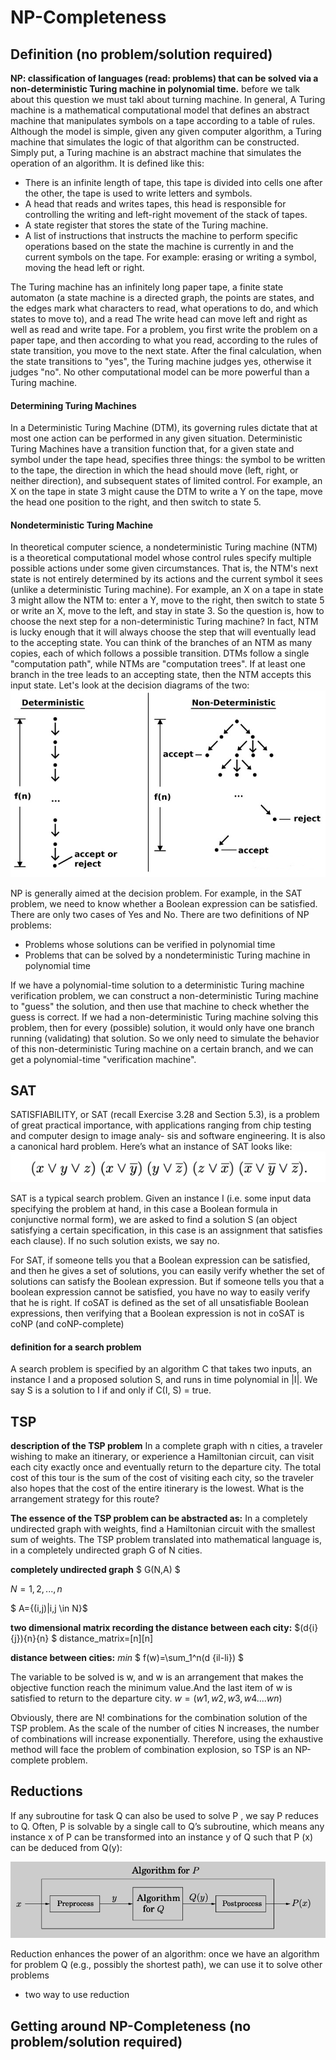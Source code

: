 # NP-Completeness

## Definition (no problem/solution required)
**NP: classification of languages (read: problems) that can be solved via a non-deterministic Turing machine in polynomial time.**
before we talk about this question we must takl about turning machine.
In general, A Turing machine is a mathematical computational model that defines an abstract machine that manipulates symbols on a tape according to a table of rules. Although the model is simple, given any given computer algorithm, a Turing machine that simulates the logic of that algorithm can be constructed. Simply put, a Turing machine is an abstract machine that simulates the operation of an algorithm. It is defined like this:
- There is an infinite length of tape, this tape is divided into cells one after the other, the tape is used to write letters and symbols.
- A head that reads and writes tapes, this head is responsible for controlling the writing and left-right movement of the stack of tapes.
- A state register that stores the state of the Turing machine.
- A list of instructions that instructs the machine to perform specific operations based on the state the machine is currently in and the current symbols on the tape. For example: erasing or writing a symbol, moving the head left or right.

The Turing machine has an infinitely long paper tape, a finite state automaton (a state machine is a directed graph, the points are states, and the edges mark what characters to read, what operations to do, and which states to move to), and a read The write head can move left and right as well as read and write tape. For a problem, you first write the problem on a paper tape, and then according to what you read, according to the rules of state transition, you move to the next state. After the final calculation, when the state transitions to "yes", the Turing machine judges yes, otherwise it judges "no". No other computational model can be more powerful than a Turing machine.

#### Determining Turing Machines

In a Deterministic Turing Machine (DTM), its governing rules dictate that at most one action can be performed in any given situation. Deterministic Turing Machines have a transition function that, for a given state and symbol under the tape head, specifies three things: the symbol to be written to the tape, the direction in which the head should move (left, right, or neither direction), and subsequent states of limited control. For example, an X on the tape in state 3 might cause the DTM to write a Y on the tape, move the head one position to the right, and then switch to state 5.

#### Nondeterministic Turing Machine

In theoretical computer science, a nondeterministic Turing machine (NTM) is a theoretical computational model whose control rules specify multiple possible actions under some given circumstances. That is, the NTM's next state is not entirely determined by its actions and the current symbol it sees (unlike a deterministic Turing machine). For example, an X on a tape in state 3 might allow the NTM to: enter a Y, move to the right, then switch to state 5 or write an X, move to the left, and stay in state 3. So the question is, how to choose the next step for a non-deterministic Turing machine? In fact, NTM is lucky enough that it will always choose the step that will eventually lead to the accepting state. You can think of the branches of an NTM as many copies, each of which follows a possible transition. DTMs follow a single "computation path", while NTMs are "computation trees". If at least one branch in the tree leads to an accepting state, then the NTM accepts this input state. Let's look at the decision diagrams of the two:
![output](NP_img//dtm.jpeg)

NP is generally aimed at the decision problem. For example, in the SAT problem, we need to know whether a Boolean expression can be satisfied. There are only two cases of Yes and No. There are two definitions of NP problems:

- Problems whose solutions can be verified in polynomial time
- Problems that can be solved by a nondeterministic Turing machine in polynomial time

If we have a polynomial-time solution to a deterministic Turing machine verification problem, we can construct a non-deterministic Turing machine to "guess" the solution, and then use that machine to check whether the guess is correct. If we had a non-deterministic Turing machine solving this problem, then for every (possible) solution, it would only have one branch running (validating) that solution. So we only need to simulate the behavior of this non-deterministic Turing machine on a certain branch, and we can get a polynomial-time "verification machine".
## SAT

SATISFIABILITY, or SAT (recall Exercise 3.28 and Section 5.3), is a problem of great practical importance, with applications ranging from chip testing and computer design to image analy- sis and software engineering. It is also a canonical hard problem. Here’s what an instance of SAT looks like:
![out](NP_img/sat.png)

SAT is a typical search problem. Given an instance I (i.e. some input data specifying the problem at hand, in this case a Boolean formula in conjunctive normal form), we are asked to find a solution S (an object satisfying a certain specification, in this case is an assignment that satisfies each clause). If no such solution exists, we say no.

For SAT, if someone tells you that a Boolean expression can be satisfied, and then he gives a set of solutions, you can easily verify whether the set of solutions can satisfy the Boolean expression. But if someone tells you that a boolean expression cannot be satisfied, you have no way to easily verify that he is right. If coSAT is defined as the set of all unsatisfiable Boolean expressions, then verifying that a Boolean expression is not in coSAT is coNP (and coNP-complete)

#### definition for a search problem

A search problem is specified by an algorithm C that takes two inputs, an instance I and a proposed solution S, and runs in time polynomial in |I|. We say S is a solution to I if and only if C(I, S) = true.


## TSP

**description of the TSP problem**
In a complete graph with n cities, a traveler wishing to make an itinerary, or experience a Hamiltonian circuit, can visit each city exactly once and eventually return to the departure city. The total cost of this tour is the sum of the cost of visiting each city, so the traveler also hopes that the cost of the entire itinerary is the lowest. What is the arrangement strategy for this route?



**The essence of the TSP problem can be abstracted as:**
In a completely undirected graph with weights, find a Hamiltonian circuit with the smallest sum of weights.
The TSP problem translated into mathematical language is, in a completely undirected graph G of N cities.

**completely undirected graph**
$ G(N,A) $

$N={1,2,...,n}$

$ A={(i,j)|i,j	\in N}$

**two dimensional matrix recording the distance between each city:**
$(d{i}{j}){n}{n} $  distance_matrix=[n][n]

**distance between cities:**
$min$ $ f(w)=\sum_1^n(d {il-li}) $

The variable to be solved is w, and w is an arrangement that makes the objective function reach the minimum value.And the last item of w is satisfied to return to the departure city.
$w=(w1,w2,w3,w4....wn)$

Obviously, there are N! combinations for the combination solution of the TSP problem. As the scale of the number of cities N increases, the number of combinations will increase exponentially. Therefore, using the exhaustive method will face the problem of combination explosion, so TSP is an NP-complete problem.


## Reductions

 If any subroutine for task Q can also be used to solve P , we say P reduces to Q. Often, P is solvable by a single call to Q’s subroutine, which means any instance x of P can be transformed into an instance y of Q such that P (x) can be deduced from Q(y):

![output](NP_img/reduction.png)

Reduction enhances the power of an algorithm: once we have an algorithm for problem Q (e.g., possibly the shortest path), we can use it to solve other problems


- two way to use reduction

## Getting around NP-Completeness (no problem/solution required)





